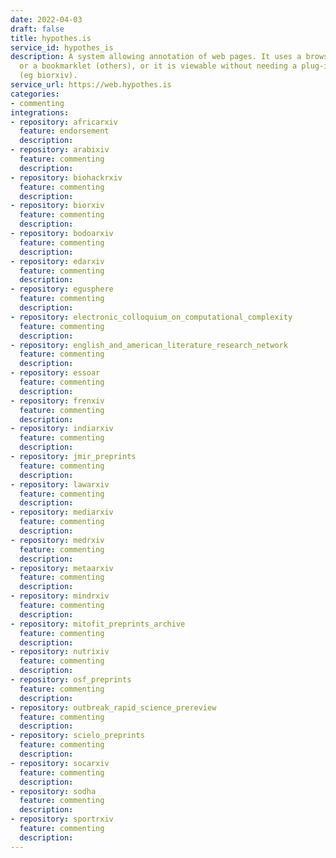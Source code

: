 ```yaml
---
date: 2022-04-03
draft: false
title: hypothes.is
service_id: hypothes_is
description: A system allowing annotation of web pages. It uses a browser plug-in
  or a bookmarklet (others), or it is viewable without needing a plug-in in some websites
  (eg biorxiv).
service_url: https://web.hypothes.is
categories:
- commenting
integrations:
- repository: africarxiv
  feature: endorsement
  description:
- repository: arabixiv
  feature: commenting
  description:
- repository: biohackrxiv
  feature: commenting
  description:
- repository: biorxiv
  feature: commenting
  description:
- repository: bodoarxiv
  feature: commenting
  description:
- repository: edarxiv
  feature: commenting
  description:
- repository: egusphere
  feature: commenting
  description:
- repository: electronic_colloquium_on_computational_complexity
  feature: commenting
  description:
- repository: english_and_american_literature_research_network
  feature: commenting
  description:
- repository: essoar
  feature: commenting
  description:
- repository: frenxiv
  feature: commenting
  description:
- repository: indiarxiv
  feature: commenting
  description:
- repository: jmir_preprints
  feature: commenting
  description:
- repository: lawarxiv
  feature: commenting
  description:
- repository: mediarxiv
  feature: commenting
  description:
- repository: medrxiv
  feature: commenting
  description:
- repository: metaarxiv
  feature: commenting
  description:
- repository: mindrxiv
  feature: commenting
  description:
- repository: mitofit_preprints_archive
  feature: commenting
  description:
- repository: nutrixiv
  feature: commenting
  description:
- repository: osf_preprints
  feature: commenting
  description:
- repository: outbreak_rapid_science_prereview
  feature: commenting
  description:
- repository: scielo_preprints
  feature: commenting
  description:
- repository: socarxiv
  feature: commenting
  description:
- repository: sodha
  feature: commenting
  description:
- repository: sportrxiv
  feature: commenting
  description:
---
```



